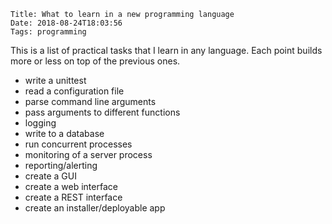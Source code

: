     Title: What to learn in a new programming language
    Date: 2018-08-24T18:03:56
    Tags: programming

This is a list of practical tasks that I learn in any language. Each point
builds more or less on top of the previous ones.

- write a unittest
- read a configuration file
- parse command line arguments
- pass arguments to different functions
- logging
- write to a database
- run concurrent processes
- monitoring of a server process
- reporting/alerting
- create a GUI
- create a web interface
- create a REST interface
- create an installer/deployable app
